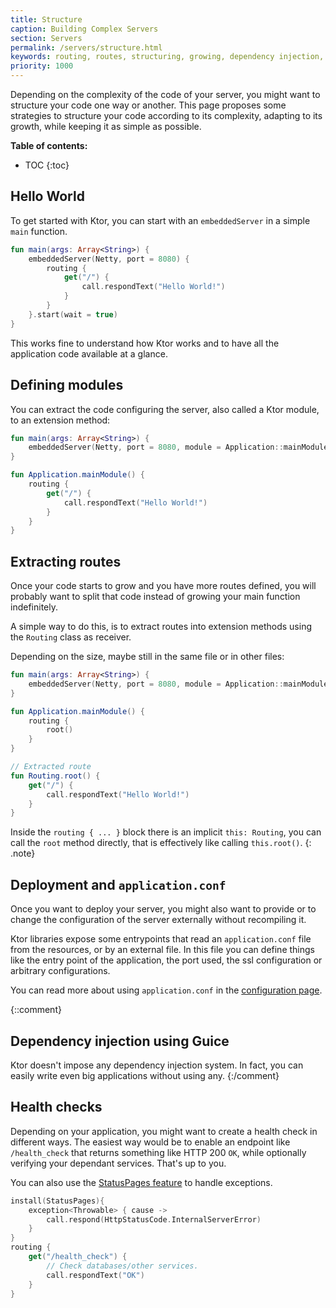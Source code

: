 ```yaml
---
title: Structure
caption: Building Complex Servers 
section: Servers
permalink: /servers/structure.html
keywords: routing, routes, structuring, growing, dependency injection, guice, external configuration, 
priority: 1000
---
```


Depending on the complexity of the code of your server, you might want to structure your code
one way or another. This page proposes some strategies to structure your code according to its
complexity, adapting to its growth, while keeping it as simple as possible.

**Table of contents:**

* TOC
{:toc}

## Hello World

To get started with Ktor, you can start with an `embeddedServer` in a simple `main` function.

```kotlin
fun main(args: Array<String>) {
    embeddedServer(Netty, port = 8080) {
        routing {
            get("/") {
                call.respondText("Hello World!")
            }
        }
    }.start(wait = true)
}
```

This works fine to understand how Ktor works and to have all the application code available
at a glance.

## Defining modules

You can extract the code configuring the server, also called a Ktor module, to an extension method:

```kotlin
fun main(args: Array<String>) {
    embeddedServer(Netty, port = 8080, module = Application::mainModule).start(wait = true)
}

fun Application.mainModule() {
    routing {
        get("/") {
            call.respondText("Hello World!")
        }
    }
}
```

## Extracting routes

Once your code starts to grow and you have more routes defined, you will probably want to split
that code instead of growing your main function indefinitely.

A simple way to do this, is to extract routes into extension methods using the `Routing` class as receiver.

Depending on the size, maybe still in the same file or in other files:

```kotlin
fun main(args: Array<String>) {
    embeddedServer(Netty, port = 8080, module = Application::mainModule).start(wait = true)
}

fun Application.mainModule() {
    routing {
        root()
    }
}

// Extracted route
fun Routing.root() {
    get("/") {
        call.respondText("Hello World!")
    }
}
```

Inside the `routing { ... }` block there is an implicit `this: Routing`, you can call the `root` method directly,
that is effectively like calling `this.root()`.
{: .note}

## Deployment and `application.conf`

Once you want to deploy your server, you might also want to provide or to change the configuration of the server
externally without recompiling it.

Ktor libraries expose some entrypoints that read an `application.conf` file from the resources, or by an external
file. In this file you can define things like the entry point of the application, the port used, the ssl configuration
or arbitrary configurations.

You can read more about using `application.conf` in the [configuration page](/servers/configuration.html).

{::comment}
## Dependency injection using Guice

Ktor doesn't impose any dependency injection system. In fact, you can easily write even big applications
without using any.
{:/comment}

## Health checks

Depending on your application, you might want to create a health check in different ways.
The easiest way would be to enable an endpoint like `/health_check` that returns
something like HTTP 200 `OK`, while optionally verifying your dependant services.
That's up to you.

You can also use the [StatusPages feature](/features/status-pages.html) to handle exceptions.

```kotlin
install(StatusPages){
    exception<Throwable> { cause ->
        call.respond(HttpStatusCode.InternalServerError)
    }
}
routing {
    get("/health_check") {
        // Check databases/other services.
        call.respondText("OK")
    }
}
```
